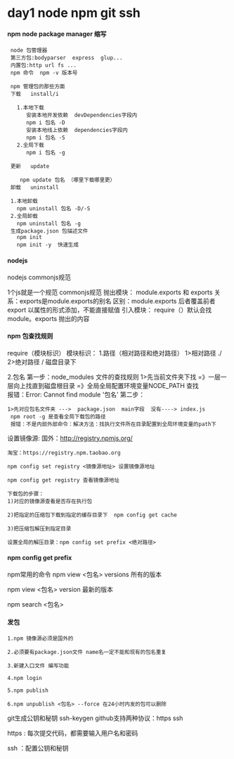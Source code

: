 # day1   node npm git ssh  
  
#### npm  node package manager 缩写
     node 包管理器
     第三方包:bodyparser  express  glup...
     内置包:http url fs ...
     npm 命令  npm -v 版本号
       
     npm 管理包的那些方面
     下载   install/i
   
       1.本地下载
          安装本地开发依赖  devDependencies字段内
          npm i 包名 -D
          安装本地线上依赖  dependencies字段内
          npm i 包名 -S
       2.全局下载
          npm i 包名 -g
      
     更新   update 
       
        npm update 包名 （哪里下载哪里更）
     卸载   uninstall
    
     1.本地卸载  
       npm uninstall 包名 -D/-S
     2.全局卸载
       npm uninstall 包名 -g
     生成package.json 包描述文件
       npm init 
       npm init -y  快速生成
#### nodejs

   nodejs  commonjs规范
   
   1个js就是一个规范
   commonjs规范 
      抛出模块：
        module.exports 和 exports
        关系：exports是module.exports的别名
        区别：module.exports  后者覆盖前者
              export  以属性的形式添加，不能直接赋值
      引入模块：
         require（）默认会找module。exports   抛出的内容
         
#### npm 包查找规则
   require（模块标识）
   模块标识：
   1.路径（相对路径和绝对路径）
        1>相对路径 ./
        2>绝对路径  /  磁盘目录下
    
   2.包名 
     第一步：node_modules 文件的查找规则
     1>先当前文件夹下找
      =》一层一层向上找直到磁盘根目录 =》全局全局配置环境变量NODE_PATH 查找  
     报错：Error: Cannot find module '包名'
    第二步：
    
    1>先对应包名文件夹 --->  package.json  main字段  没有----> index.js
     npm root -g 是查看全局下载包的路径
     报错：不是内部外部命令：解决方法：找执行文件所在目录配置到全局环境变量的path下

   设置镜像源:
    国外：http://registry.npmjs.org/
    
    淘宝：https://registry.npm.taobao.org
    
    npm config set registry <镜像源地址> 设置镜像源地址
    
    npm config get registry 查看镜像源地址

    下载包的步骤：
    1)对应的镜像源查看是否存在执行包
    
    2)把指定的压缩包下载到指定的缓存目录下  npm config get cache
    
    3)把压缩包解压到指定目录  
    
    设置全局的解压目录：npm config set prefix <绝对路径>

#### npm config get prefix 
npm常用的命令
npm view <包名> versions 所有的版本

npm view <包名> version 最新的版本

npm search <包名>

#### 发包
    1.npm 镜像源必须是国外的
    
    2.必须要有package.json文件 name名一定不能和现有的包名重复
    
    3.新建入口文件 编写功能
    
    4.npm login
    
    5.npm publish
    
    6.npm unpublish <包名> --force 在24小时内发的包可以删除

git生成公钥和秘钥 ssh-keygen
github支持两种协议：https ssh

https : 每次提交代码，都需要输入用户名和密码

ssh ：配置公钥和秘钥
    

        
        
          
          